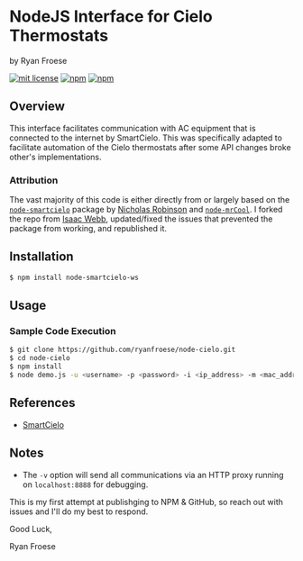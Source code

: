 # NodeJS Interface for Cielo Thermostats

by Ryan Froese

[![mit license](https://badgen.net/badge/license/MIT/red)](https://github.com/isaac-webb/node-mrcool/blob/master/LICENSE)
[![npm](https://badgen.net/npm/v/node-mrcool)](https://www.npmjs.com/package/node-mrcool)
[![npm](https://badgen.net/npm/dt/node-mrcool)](https://www.npmjs.com/package/node-mrcool)

## Overview

This interface facilitates communication with AC equipment that is connected to
the internet by SmartCielo. This was specifically adapted to facilitate
automation of the Cielo thermostats after some API changes broke other's implementations.

### Attribution

The vast majority of this code is either directly from or largely based on the
[`node-smartcielo`](https://github.com/nicholasrobinson/node-smartcielo) package
by [Nicholas Robinson](https://github.com/nicholasrobinson) and [`node-mrCool`](https://github.com/isaac-webb/node-mrcool). I forked the repo from [Isaac Webb](https://github.com/isaac-webb),
updated/fixed the issues that prevented the package from working, and
republished it.

## Installation

```bash
$ npm install node-smartcielo-ws
```

## Usage

### Sample Code Execution

```bash
$ git clone https://github.com/ryanfroese/node-cielo.git
$ cd node-cielo
$ npm install
$ node demo.js -u <username> -p <password> -i <ip_address> -m <mac_address_thermostat> -v
```

## References

- [SmartCielo](https://home.cielowigle.com/)

## Notes

- The `-v` option will send all communications via an HTTP proxy running on
  `localhost:8888` for debugging.

This is my first attempt at publishging to NPM & GitHub, so reach out with issues and I'll do my best to respond.

Good Luck,

Ryan Froese
